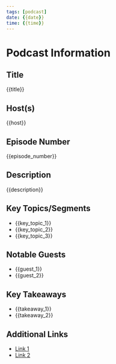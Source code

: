 ```yaml
---
tags: [podcast]
date: {{date}}
time: {{time}}
---
```


# Podcast Information

## Title
{{title}}

## Host(s)
{{host}}

## Episode Number
{{episode_number}}

## Description
{{description}}

## Key Topics/Segments
- {{key_topic_1}}
- {{key_topic_2}}
- {{key_topic_3}}

## Notable Guests
- {{guest_1}}
- {{guest_2}}

## Key Takeaways
- {{takeaway_1}}
- {{takeaway_2}}

## Additional Links
- [Link 1]({{link1_url}})
- [Link 2]({{link2_url}})